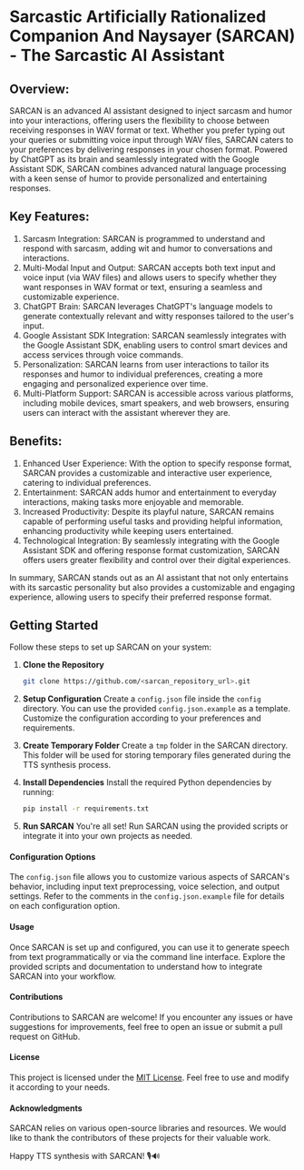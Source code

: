 # Sarcastic Artificially Rationalized Companion And Naysayer (SARCAN) - The Sarcastic AI Assistant

## Overview:
SARCAN is an advanced AI assistant designed to inject sarcasm and humor into your interactions, offering users the flexibility to choose between receiving responses in WAV format or text. Whether you prefer typing out your queries or submitting voice input through WAV files, SARCAN caters to your preferences by delivering responses in your chosen format. Powered by ChatGPT as its brain and seamlessly integrated with the Google Assistant SDK, SARCAN combines advanced natural language processing with a keen sense of humor to provide personalized and entertaining responses.

## Key Features:
1. Sarcasm Integration: SARCAN is programmed to understand and respond with sarcasm, adding wit and humor to conversations and interactions.
2. Multi-Modal Input and Output: SARCAN accepts both text input and voice input (via WAV files) and allows users to specify whether they want responses in WAV format or text, ensuring a seamless and customizable experience.
3. ChatGPT Brain: SARCAN leverages ChatGPT's language models to generate contextually relevant and witty responses tailored to the user's input.
4. Google Assistant SDK Integration: SARCAN seamlessly integrates with the Google Assistant SDK, enabling users to control smart devices and access services through voice commands.
5. Personalization: SARCAN learns from user interactions to tailor its responses and humor to individual preferences, creating a more engaging and personalized experience over time.
6. Multi-Platform Support: SARCAN is accessible across various platforms, including mobile devices, smart speakers, and web browsers, ensuring users can interact with the assistant wherever they are.

## Benefits:
1. Enhanced User Experience: With the option to specify response format, SARCAN provides a customizable and interactive user experience, catering to individual preferences.
2. Entertainment: SARCAN adds humor and entertainment to everyday interactions, making tasks more enjoyable and memorable.
3. Increased Productivity: Despite its playful nature, SARCAN remains capable of performing useful tasks and providing helpful information, enhancing productivity while keeping users entertained.
4. Technological Integration: By seamlessly integrating with the Google Assistant SDK and offering response format customization, SARCAN offers users greater flexibility and control over their digital experiences.

In summary, SARCAN stands out as an AI assistant that not only entertains with its sarcastic personality but also provides a customizable and engaging experience, allowing users to specify their preferred response format.

## Getting Started

Follow these steps to set up SARCAN on your system:

1. **Clone the Repository**
    ```bash
    git clone https://github.com/<sarcan_repository_url>.git
    ```

2. **Setup Configuration**
    Create a `config.json` file inside the `config` directory. You can use the provided `config.json.example` as a template. Customize the configuration according to your preferences and requirements.

3. **Create Temporary Folder**
    Create a `tmp` folder in the SARCAN directory. This folder will be used for storing temporary files generated during the TTS synthesis process.

4. **Install Dependencies**
    Install the required Python dependencies by running:
    ```bash
    pip install -r requirements.txt
    ```

5. **Run SARCAN**
    You're all set! Run SARCAN using the provided scripts or integrate it into your own projects as needed.

#### Configuration Options

The `config.json` file allows you to customize various aspects of SARCAN's behavior, including input text preprocessing, voice selection, and output settings. Refer to the comments in the `config.json.example` file for details on each configuration option.

#### Usage

Once SARCAN is set up and configured, you can use it to generate speech from text programmatically or via the command line interface. Explore the provided scripts and documentation to understand how to integrate SARCAN into your workflow.

#### Contributions

Contributions to SARCAN are welcome! If you encounter any issues or have suggestions for improvements, feel free to open an issue or submit a pull request on GitHub.

#### License

This project is licensed under the [MIT License](LICENSE). Feel free to use and modify it according to your needs.

#### Acknowledgments

SARCAN relies on various open-source libraries and resources. We would like to thank the contributors of these projects for their valuable work.

Happy TTS synthesis with SARCAN! 🎙️🔊